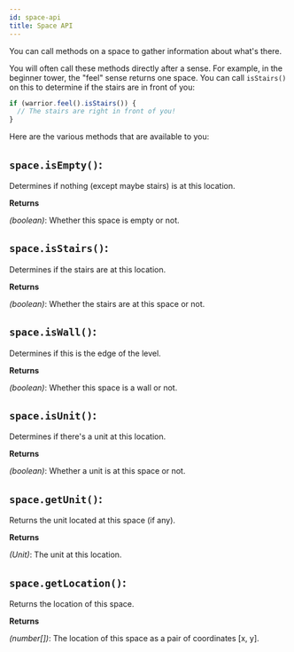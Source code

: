```yaml
---
id: space-api
title: Space API
---
```


You can call methods on a space to gather information about what's there.

You will often call these methods directly after a sense. For example, in the
beginner tower, the "feel" sense returns one space. You can call `isStairs()` on
this to determine if the stairs are in front of you:

```js
if (warrior.feel().isStairs()) {
  // The stairs are right in front of you!
}
```

Here are the various methods that are available to you:

## `space.isEmpty()`:

Determines if nothing (except maybe stairs) is at this location.

**Returns**

_(boolean)_: Whether this space is empty or not.

## `space.isStairs()`:

Determines if the stairs are at this location.

**Returns**

_(boolean)_: Whether the stairs are at this space or not.

## `space.isWall()`:

Determines if this is the edge of the level.

**Returns**

_(boolean)_: Whether this space is a wall or not.

## `space.isUnit()`:

Determines if there's a unit at this location.

**Returns**

_(boolean)_: Whether a unit is at this space or not.

## `space.getUnit()`:

Returns the unit located at this space (if any).

**Returns**

_(Unit)_: The unit at this location.

## `space.getLocation()`:

Returns the location of this space.

**Returns**

_(number[])_: The location of this space as a pair of coordinates [x, y].
